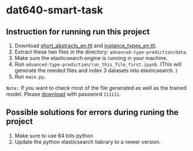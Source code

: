 # dat640-smart-task

## Instruction for running run this project

1. Download [short_abstracts_en.ttl](http://downloads.dbpedia.org/2016-10/core-i18n/en/short_abstracts_en.ttl.bz2) and
   [instance_types_en.ttl](http://downloads.dbpedia.org/2016-10/core-i18n/en/instance_types_en.ttl.bz2).
2. Extract these two files in the directory: `advanced-type-prediction/data`.
3. Make sure the elasticsearch engine is running in your machine.
4. Run `advanced-type-prediction/run_this_file_first.ipynb`. (This will generate the needed files and index 3 datasets into elasticsearch. )
5. Run `main.py`.

`Note:` If you want to check most of the file generated as well as the trained model. Please [download](https://liveuis-my.sharepoint.com/:u:/g/personal/261410_uis_no/EXvz-Q2g_HlNqGG8U1qTYkMBQwQexATC7-Gi946tXGjzfg) with password `111111`.

## Possible solutions for errors during runing the project

1. Make sure to use 64 bits python.
2. Update the python elasticsearch liabrary to a newer version.
